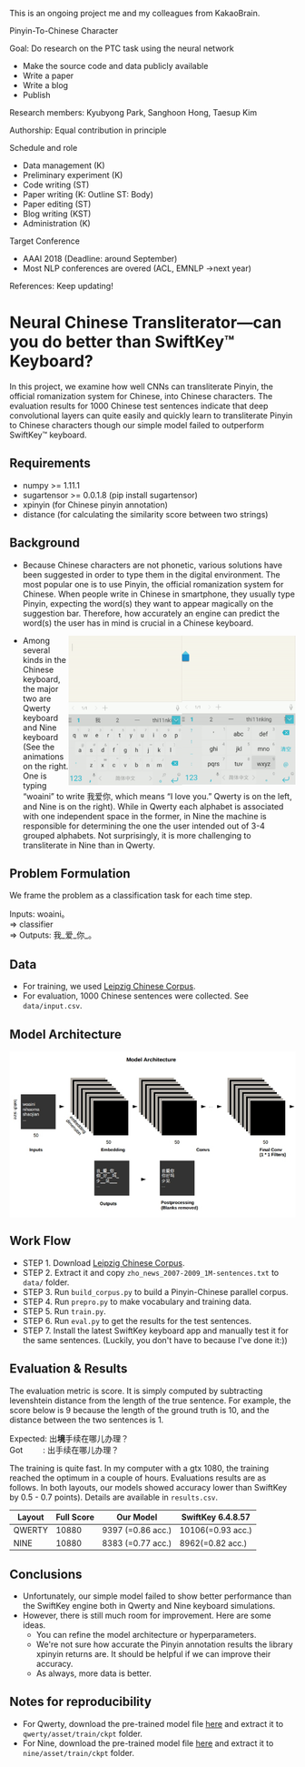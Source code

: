 This is an ongoing project me and my colleagues from KakaoBrain.

Pinyin-To-Chinese Character

Goal: Do research on the PTC task using the neural network
* Make the source code and data publicly available
* Write a paper
* Write a blog
* Publish

Research members: Kyubyong Park, Sanghoon Hong, Taesup Kim

Authorship: Equal contribution in principle

Schedule and role
* Data management (K)
* Preliminary experiment (K)
* Code writing (ST)
* Paper writing (K: Outline ST: Body)
* Paper editing (ST)
* Blog writing (KST)
* Administration (K)

Target Conference
* AAAI 2018 (Deadline: around September)
* Most NLP conferences are overed (ACL, EMNLP ->next year)

References:
Keep updating!



 

# Neural Chinese Transliterator—can you do better than SwiftKey™ Keyboard?

In this project, we examine how well CNNs can transliterate Pinyin, the official romanization system for Chinese, into Chinese characters. The evaluation results for 1000 Chinese test sentences indicate that deep convolutional layers can quite easily and quickly learn to transliterate Pinyin to Chinese characters though our simple model failed to outperform SwiftKey™ keyboard.

## Requirements
  * numpy >= 1.11.1
  * sugartensor >= 0.0.1.8 (pip install sugartensor)
  * xpinyin (for Chinese pinyin annotation)
  * distance (for calculating the similarity score between two strings)

## Background

* Because Chinese characters are not phonetic, various solutions have been suggested in order to type them in the digital environment. The most popular one is to use Pinyin, the official romanization system for Chinese. When people write in Chinese in smartphone, they usually type Pinyin, expecting the word(s) they want to appear magically on the suggestion bar. Therefore, how accurately an engine can predict the word(s) the user has in mind is crucial in a Chinese keyboard. 

<img src="images/swiftkey_ten.gif" width="200" align="right"> 
<img src="images/swiftkey_qwerty.gif" width="200" align="right">

* Among several kinds in the Chinese keyboard, the major two are Qwerty keyboard and Nine keyboard (See the animations on the right. One is typing “woaini” to write 我爱你, which means “I love you.” Qwerty is on the left, and Nine is on the right). While in Qwerty each alphabet is associated with one independent space in the former, in Nine the machine is responsible for determining the one the user intended out of 3-4 grouped alphabets. Not surprisingly, it is more challenging to transliterate in Nine than in Qwerty.

## Problem Formulation
We frame the problem as a classification task for each time step.

Inputs: woaini。<br>
=> classifier <br>
=> Outputs: 我_爱_你_。
 
## Data
* For training, we used [Leipzig Chinese Corpus](http://corpora2.informatik.uni-leipzig.de/download.html). 
* For evaluation, 1000 Chinese sentences were collected. See `data/input.csv`.

## Model Architecture

<img src="images/architecture.jpg" align="middle"> 

## Work Flow

* STEP 1. Download [Leipzig Chinese Corpus](http://corpora2.informatik.uni-leipzig.de/downloads/zho_news_2007-2009_1M-text.tar.gz).
* STEP 2. Extract it and copy `zho_news_2007-2009_1M-sentences.txt` to `data/` folder.
* STEP 3. Run `build_corpus.py` to build a Pinyin-Chinese parallel corpus.
* STEP 4. Run `prepro.py` to make vocabulary and training data.
* STEP 5. Run `train.py`.
* STEP 6. Run `eval.py` to get the results for the test sentences.
* STEP 7. Install the latest SwiftKey keyboard app and manually test it for the same sentences. (Luckily, you don't have to because I've done it:))

## Evaluation & Results

The evaluation metric is score. It is simply computed by subtracting levenshtein distance from the length of the true sentence. For example, the score below is 9 because the length of the ground truth is 10, and the distance between the two sentences is 1.

Expected: 出<b>境</b>手续在哪儿办理？<br/>
Got&nbsp;&nbsp;&nbsp;&nbsp;&nbsp;&nbsp;&nbsp;&nbsp;     : 出手续在哪儿办理？

The training is quite fast. In my computer with a gtx 1080, the training reached the optimum in a couple of hours. Evaluations results are as follows. In both layouts, our models showed accuracy lower than SwiftKey by 0.5 - 0.7 points). Details are available in `results.csv`. 

| Layout | Full Score | Our Model | SwiftKey 6.4.8.57 |
|--- |--- |--- |--- |
|QWERTY| 10880 | 9397 (=0.86 acc.) | 10106(=0.93 acc.)|
|NINE| 10880 | 8383 (=0.77 acc.) | 8962(=0.82 acc.)|


## Conclusions
* Unfortunately, our simple model failed to show better performance than the SwiftKey engine both in Qwerty and Nine keyboard simulations.
* However, there is still much room for improvement. Here are some ideas.
  * You can refine the model architecture or hyperparameters.
  * We're not sure how accurate the Pinyin annotation results the library xpinyin returns are. It should be helpful if we can improve their accuracy.
  * As always, more data is better.

## Notes for reproducibility
* For Qwerty, download the pre-trained model file [here](https://drive.google.com/open?id=0B0ZXk88koS2Kdko5SHhtZ2h2RVU) and  extract it to `qwerty/asset/train/ckpt` folder.
* For Nine, download the pre-trained model file [here](https://drive.google.com/open?id=0B0ZXk88koS2KRW94N1VveDdSekU) and extract it to `nine/asset/train/ckpt` folder.

	







